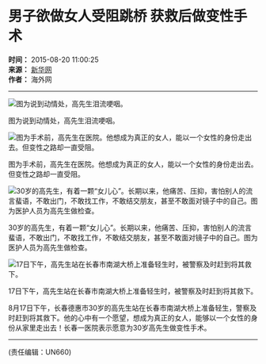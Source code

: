 # 男子欲做女人受阻跳桥 获救后做变性手术

**时间：** 2015-08-20 11:00:25  
**来源：** [新华网](https://news.xinhuanet.com/legal/2015-08/20/c_128148434.htm)  
**作者：** 海外网  

---

![图为说到动情处，高先生泪流哽咽。](https://photocdn.sohu.com/20150820/Img419324354.jpg)

图为说到动情处，高先生泪流哽咽。

![图为手术前，高先生在医院。他想成为真正的女人，能以一个女性的身份走出去。但变性之路却一直受阻。](https://photocdn.sohu.com/20150820/Img419324368.jpg)

图为手术前，高先生在医院。他想成为真正的女人，能以一个女性的身份走出去。但变性之路却一直受阻。

![30岁的高先生，有着一颗“女儿心”。长期以来，他痛苦、压抑，害怕别人的流言蜚语，不敢出门，不敢找工作，不敢结交朋友，甚至不敢面对镜子中的自己。图为医护人员为高先生做检查。](https://photocdn.sohu.com/20150820/Img419324372.jpg)

30岁的高先生，有着一颗“女儿心”。长期以来，他痛苦、压抑，害怕别人的流言蜚语，不敢出门，不敢找工作，不敢结交朋友，甚至不敢面对镜子中的自己。图为医护人员为高先生做检查。

![17日下午，高先生站在长春市南湖大桥上准备轻生时，被警察及时赶到将其救下。](https://photocdn.sohu.com/20150820/Img419324373.jpg)

17日下午，高先生站在长春市南湖大桥上准备轻生时，被警察及时赶到将其救下。

8月17日下午，长春德惠市30岁的高先生站在长春市南湖大桥上准备轻生，警察及时赶到将其救下。他的心中有一个愿望，想成为真正的女人，能够以一个女性的身份从家里走出去！长春一医院表示愿意为30岁高先生做变性手术。

---

(责任编辑：UN660)
<!-- tcd_original_link https://news.sohu.com/20150820/n419324353.shtml -->
